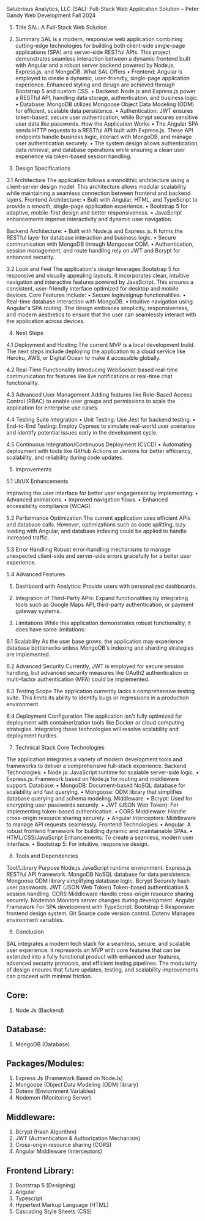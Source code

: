 Salubrious Analytics, LLC (SAL): Full-Stack Web Application Solution – Peter Gandy Web Development Fall 2024
 
1.	Title
SAL: A Full-Stack Web Solution


2.	Summary
SAL is a modern, responsive web application combining cutting-edge technologies for building both client-side single-page applications (SPA) and server-side RESTful APIs. This project demonstrates seamless interaction between a dynamic frontend built with Angular and a robust server backend powered by Node.js, Express.js, and MongoDB.
What SAL Offers
•	Frontend: Angular is employed to create a dynamic, user-friendly, single-page application experience. Enhanced styling and design are achieved through Bootstrap 5 and custom CSS.
•	Backend: Node.js and Express.js power a RESTful API, handling data storage, authentication, and business logic.
•	Database: MongoDB utilizes Mongoose Object Data Modeling (ODM) for efficient, scalable data persistence.
•	Authentication: JWT ensures token-based, secure user authentication, while Bcrypt secures sensitive user data like passwords.
How the Application Works
•	The Angular SPA sends HTTP requests to a RESTful API built with Express.js. These API endpoints handle business logic, interact with MongoDB, and manage user authentication securely.
•	The system design allows authentication, data retrieval, and database operations while ensuring a clean user experience via token-based session handling.


3.	Design Specifications


3.1	Architecture
The application follows a monolithic architecture using a client-server design model. This architecture allows modular scalability while maintaining a seamless connection between frontend and backend layers.
Frontend Architecture:
•	Built with Angular, HTML, and TypeScript to provide a smooth, single-page application experience.
•	Bootstrap 5 for adaptive, mobile-first design and better responsiveness.
•	JavaScript enhancements improve interactivity and dynamic user navigation.
 
Backend Architecture:
•	Built with Node.js and Express.js. It forms the RESTful layer for database interaction and business logic.
•	Secure communication with MongoDB through Mongoose ODM.
•	Authentication, session management, and route handling rely on JWT and Bcrypt for enhanced security.


3.2	Look and Feel
The application's design leverages Bootstrap 5 for responsive and visually appealing layouts. It
incorporates clean, intuitive navigation and interactive features powered by JavaScript. This ensures a consistent, user-friendly interface optimized for desktop and mobile devices.
Core Features Include:
•	Secure login/signup functionalities.
•	Real-time database interaction with MongoDB.
•	Intuitive navigation using Angular's SPA routing.
The design embraces simplicity, responsiveness, and modern aesthetics to ensure that the user can seamlessly interact with the application across devices.


4.	Next Steps


4.1	Deployment and Hosting
The current MVP is a local development build. The next steps include deploying the application to a cloud service like Heroku, AWS, or Digital Ocean to make it accessible globally.


4.2	Real-Time Functionality
Introducing WebSocket-based real-time communication for features like live notifications or real-time chat functionality.


4.3	Advanced User Management
Adding features like Role-Based Access Control (RBAC) to enable user groups and permissions to scale the application for enterprise use cases.


4.4	Testing Suite Integration
•	Unit Testing: Use Jest for backend testing.
•	End-to-End Testing: Employ Cypress to simulate real-world user scenarios and identify potential issues early in the development cycle.
 
4.5	Continuous Integration/Continuous Deployment (CI/CD)
•	Automating deployment with tools like GitHub Actions or Jenkins for better efficiency, scalability, and reliability during code updates.


5.	Improvements


5.1	UI/UX Enhancements

Improving the user interface for better user engagement by implementing:
•	Advanced animations.
•	Improved navigation flows.
•	Enhanced accessibility compliance (WCAG).


5.2	Performance Optimization
The current application uses efficient APIs and database calls. However, optimizations such as code splitting, lazy loading with Angular, and database indexing could be applied to handle increased traffic.


5.3	Error Handling
Robust error-handling mechanisms to manage unexpected client-side and server-side errors gracefully for a better user experience.


5.4	Advanced Features
1.	Dashboard with Analytics: Provide users with personalized dashboards.
2.	Integration of Third-Party APIs: Expand functionalities by integrating tools such as Google Maps API, third-party authentication, or payment gateway systems.

6. Limitations
While this application demonstrates robust functionality, it does have some limitations:

6.1	Scalability
As the user base grows, the application may experience database bottlenecks unless MongoDB's indexing and sharding strategies are implemented.


6.2	Advanced Security
Currently, JWT is employed for secure session handling, but advanced security measures like OAuth2 authentication or multi-factor authentication (MFA) could be implemented.


6.3	Testing Scope
 The application currently lacks a comprehensive testing suite. This limits its ability to identify bugs or regressions in a production environment.


6.4	Deployment Configuration
The application isn't fully optimized for deployment with containerization tools like Docker or cloud computing strategies. Integrating these technologies will resolve scalability and deployment hurdles.


7.	Technical Stack Core Technologies

The application integrates a variety of modern development tools and frameworks to deliver a comprehensive full-stack experience.
Backend Technologies:
•	Node.js: JavaScript runtime for scalable server-side logic.
•	Express.js: Framework based on Node.js for routing and middleware support.
Database:
•	MongoDB: Document-based NoSQL database for scalability and fast querying.
•	Mongoose: ODM library that simplifies database querying and schema modeling.
Middleware:
•	Bcrypt: Used for encrypting user passwords securely.
•	JWT (JSON Web Token): For implementing token-based authentication.
•	CORS Middleware: Handle cross-origin resource sharing securely.
•	Angular Interceptors: Middleware to manage API requests seamlessly.
Frontend Technologies:
•	Angular: A robust frontend framework for building dynamic and maintainable SPAs.
•	HTML/CSS/JavaScript Enhancements: To create a seamless, modern user interface.
•	Bootstrap 5: For intuitive, responsive design.
 
8.	Tools and Dependencies

Tool/Library	Purpose
Node.js	JavaScript runtime environment.
Express.js	RESTful API framework.
MongoDB	NoSQL database for data persistence.
Mongoose	ODM library simplifying database logic.
Bcrypt	Securely hash user passwords.
JWT (JSON Web Token)	Token-based authentication & session handling.
CORS Middleware	Handle cross-origin resource sharing securely.
Nodemon	Monitors server changes during development.
Angular Framework	For SPA development with TypeScript.
Bootstrap 5	Responsive frontend design system.
Git	Source code version control.
Dotenv	Manages environment variables.

9.	Conclusion

SAL integrates a modern tech stack for a seamless, secure, and scalable user experience. It represents an MVP with core features that can be extended into a fully functional product with enhanced user
features, advanced security protocols, and efficient testing pipelines. The modularity of design ensures that future updates, testing, and scalability improvements can proceed with minimal friction.



Core:
----------------------------------------------------------------------------------------------------------------------
1. Node Js (Backend)

Database:
----------------------------------------------------------------------------------------------------------------------
1. MongoDB (Database)

Packages/Modules:
----------------------------------------------------------------------------------------------------------------------
1. Express Js (Framework Based on NodeJs)
2. Mongoose (Object Data Modeling (ODM) library)
3. Dotenv (Enviornment Variables)
4. Nodemon (Monitoring Server)

Middleware:
----------------------------------------------------------------------------------------------------------------------
1. Bcrypt (Hash Algorithm)
2. JWT (Authentication & Authorization Mechanism)
3. Cross-origin resource sharing (CORS)
4. Angular Middleware (Interceptors)

Frontend Library:
----------------------------------------------------------------------------------------------------------------------
1. Bootstrap 5 (Designing)
2. Angular
3. Typescript
4. Hypertext Markup Language (HTML)
5. Cascading Style Sheets (CSS)
 
